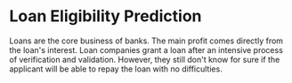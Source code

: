 # Loan Eligibility Prediction
Loans are the core business of banks. The main profit comes directly from the loan's interest. Loan companies grant a loan after an intensive process of verification and validation. However, they still don't know for sure if the applicant will be able to repay the loan with no difficulties.
